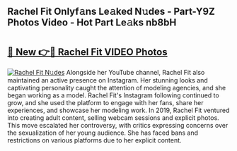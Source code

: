 ## Rachel Fit Onlyf𝚊ns Le𝚊ked N𝚞des - Part-Y9Z Photos Video - Hot Part Le𝚊ks nb8bH

# <h2><a href="http://ab47535.deff.icu/?id=Rachel+Fit">🔗 New 👉🔴 Rachel Fit VIDEO Photos</a></h2>

[![Rachel Fit N𝚞des](https://i.imgur.com/rIISA9y.gif)](http://ab47535.deff.icu/?id=Rachel+Fit)
Alongside her YouTube channel, Rachel Fit also maintained an active presence on Instagram. Her stunning looks and captivating personality caught the attention of modeling agencies, and she began working as a model. Rachel Fit's Instagram following continued to grow, and she used the platform to engage with her fans, share her experiences, and showcase her modeling work. In 2019, Rachel Fit ventured into creating adult content, selling webcam sessions and explicit photos. This move escalated her controversy, with critics expressing concerns over the sexualization of her young audience. She has faced bans and restrictions on various platforms due to her explicit content.
